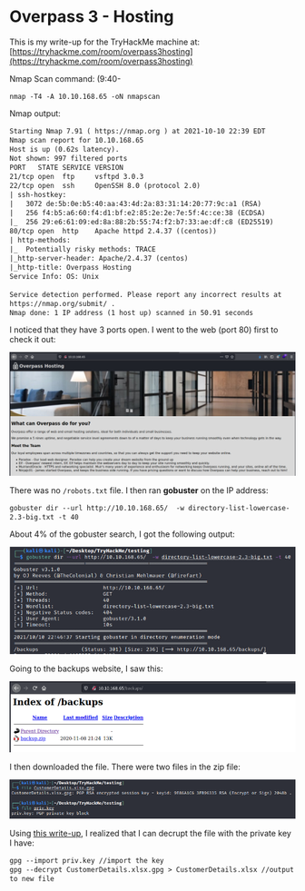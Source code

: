 # Overpass 3 - Hosting

This is my write-up for the TryHackMe machine at: [https://tryhackme.com/room/overpass3hosting](https://tryhackme.com/room/overpass3hosting)

Nmap Scan command: (9:40-

```
nmap -T4 -A 10.10.168.65 -oN nmapscan
```

Nmap output:

```
Starting Nmap 7.91 ( https://nmap.org ) at 2021-10-10 22:39 EDT
Nmap scan report for 10.10.168.65
Host is up (0.62s latency).
Not shown: 997 filtered ports
PORT   STATE SERVICE VERSION
21/tcp open  ftp     vsftpd 3.0.3
22/tcp open  ssh     OpenSSH 8.0 (protocol 2.0)
| ssh-hostkey: 
|   3072 de:5b:0e:b5:40:aa:43:4d:2a:83:31:14:20:77:9c:a1 (RSA)
|   256 f4:b5:a6:60:f4:d1:bf:e2:85:2e:2e:7e:5f:4c:ce:38 (ECDSA)
|_  256 29:e6:61:09:ed:8a:88:2b:55:74:f2:b7:33:ae:df:c8 (ED25519)
80/tcp open  http    Apache httpd 2.4.37 ((centos))
| http-methods: 
|_  Potentially risky methods: TRACE
|_http-server-header: Apache/2.4.37 (centos)
|_http-title: Overpass Hosting
Service Info: OS: Unix

Service detection performed. Please report any incorrect results at https://nmap.org/submit/ .
Nmap done: 1 IP address (1 host up) scanned in 50.91 seconds
```

I noticed that they have 3 ports open. I went to the web (port 80) first to check it out:

![](<../../.gitbook/assets/image (325).png>)

There was no `/robots.txt` file. I then ran **gobuster** on the IP address:

```
gobuster dir --url http://10.10.168.65/  -w directory-list-lowercase-2.3-big.txt -t 40
```

About 4% of the gobuster search, I got the following output:

![](<../../.gitbook/assets/image (323).png>)

Going to the backups website, I saw this:

![](<../../.gitbook/assets/image (326).png>)

I then downloaded the file. There were two files in the zip file:

![](<../../.gitbook/assets/image (324).png>)

Using [this write-up](https://musyokaian.medium.com/overpass-3-hosting-tryhackme-walkthrough-d77703a72495), I realized that I can decrupt the file with the private key I have:

```
gpg --import priv.key //import the key
gpg --decrypt CustomerDetails.xlsx.gpg > CustomerDetails.xlsx //output to new file
```

